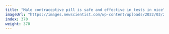 ```yaml
---
title: "Male contraceptive pill is safe and effective in tests in mice"
imageUrl: "https://images.newscientist.com/wp-content/uploads/2022/03/22142846/SEI_94867969.jpg?width=600"
index: 370
weight: 370
---
```

